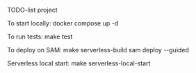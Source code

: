 TODO-list project

To start locally: 
docker compose up -d

To run tests:
make test

To deploy on SAM:
make serverless-build
sam deploy --guided

Serverless local start: 
make serverless-local-start